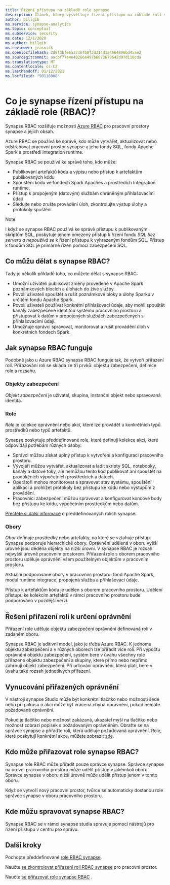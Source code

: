 ```yaml
---
title: Řízení přístupu na základě role synapse
description: Článek, který vysvětluje řízení přístupu na základě rolí ve službě Azure synapse Analytics
author: billgib
ms.service: synapse-analytics
ms.topic: conceptual
ms.subservice: security
ms.date: 12/1/2020
ms.author: billgib
ms.reviewer: jrasnick
ms.openlocfilehash: 2d9f3bfe6a273bfb0f3d314d1a4664806bd45ae2
ms.sourcegitcommit: aacbf77e4e40266e497b6073679642d97d110cda
ms.translationtype: MT
ms.contentlocale: cs-CZ
ms.lasthandoff: 01/12/2021
ms.locfileid: "98118808"
---
```

# <a name="what-is-synapse-role-based-access-control-rbac"></a>Co je synapse řízení přístupu na základě role (RBAC)?

Synapse RBAC rozšiřuje možnosti [Azure RBAC](../../role-based-access-control/overview.md) pro pracovní prostory synapse a jejich obsah. 

Azure RBAC se používá ke správě, kdo může vytvářet, aktualizovat nebo odstraňovat pracovní prostor synapse a jeho fondy SQL, fondy Apache Spark a prostředí Integration runtime.

Synapse RBAC se používá ke správě toho, kdo může:
- Publikování artefaktů kódu a výpisu nebo přístup k artefaktům publikovaných kódu 
- Spouštění kódu ve fondech Spark Apaches a prostředích Integration runtime,
- Přístup k propojeným (datovým) službám chráněným přihlašovacími údaji 
- Sledujte nebo zrušte provádění úloh, zkontrolujte výstup úlohy a protokoly spuštění.  

>[!Note]
>I když se synapse RBAC používá ke správě přístupu k publikovaným skriptům SQL, poskytuje jenom omezený přístup k řízení fondu _SQL bez serveru a nepoužívá se_ k řízení přístupu k vyhrazeným fondům SQL.  Přístup k fondům SQL je primárně řízen pomocí zabezpečení SQL.

## <a name="what-can-i-do-with-synapse-rbac"></a>Co můžu dělat s synapse RBAC?

Tady je několik příkladů toho, co můžete dělat s synapse RBAC:
  - Umožní uživateli publikovat změny provedené v Apache Spark poznámkových blocích a úlohách do živé služby.
  - Povolí uživateli spouštět a rušit poznámkové bloky a úlohy Sparku v určitém fondu Apache Spark.
  - Povolí uživateli používat konkrétní přihlašovací údaje, aby mohli spouštět kanály zabezpečené identitou systému pracovního prostoru a přistupovat k datům v propojených službách zabezpečených s přihlašovacími údaji. 
  - Umožňuje správci spravovat, monitorovat a rušit provádění úloh v konkrétních fondech Spark.    

## <a name="how-synapse-rbac-works"></a>Jak synapse RBAC funguje
Podobně jako u Azure RBAC synapse RBAC funguje tak, že vytvoří přiřazení rolí. Přiřazování rolí se skládá ze tří prvků: objektu zabezpečení, definice role a rozsahu.  

### <a name="security-principals"></a>Objekty zabezpečení

_Objekt zabezpečení_ je uživatel, skupina, instanční objekt nebo spravovaná identita.

### <a name="roles"></a>Role
 
_Role_ je kolekce oprávnění nebo akcí, které lze provádět u konkrétních typů prostředků nebo typů artefaktů.

Synapse poskytuje předdefinované role, které definují kolekce akcí, které odpovídají potřebám různých osoby:
- Správci můžou získat úplný přístup k vytvoření a konfiguraci pracovního prostoru. 
- Vývojáři můžou vytvářet, aktualizovat a ladit skripty SQL, notebooky, kanály a datové toky, ale nemůžou tento kód publikovat ani spouštět na produkčních výpočetních prostředcích a datech.
- Operátoři mohou monitorovat a spravovat stav systému, spouštění aplikací a prohlížet protokoly bez přístupu ke kódu nebo výstupům z provádění.
- Pracovníci zabezpečení můžou spravovat a konfigurovat koncové body bez přístupu ke kódu, výpočetním prostředkům nebo datům.

[Přečtěte si další informace](./synapse-workspace-synapse-rbac-roles.md) o předdefinovaných rolích synapse. 

### <a name="scopes"></a>Obory

_Obor_ definuje prostředky nebo artefakty, na které se vztahuje přístup.  Synapse podporuje hierarchické obory.  Oprávnění udělená v oboru vyšší úrovně jsou děděna objekty na nižší úrovni.  V synapse RBAC je rozsah nejvyšší úrovně pracovním prostorem.  Přiřazení role s oborem pracovního prostoru uděluje oprávnění všem použitelným objektům v pracovním prostoru.  

Aktuální podporované obory v pracovním prostoru: fond Apache Spark, modul runtime integrace, propojená služba a přihlašovací údaje. 

Přístup k artefaktům kódu je udělen s oborem pracovního prostoru.  Udělení přístupu ke kolekcím artefaktů v rámci pracovního prostoru bude podporováno v pozdější verzi.

## <a name="resolving-role-assignments-to-determine-permissions"></a>Řešení přiřazení rolí k určení oprávnění

Přiřazení role uděluje objektu zabezpečení oprávnění definovaná rolí v zadaném oboru.

Synapse RBAC je aditivní model, jako je třeba Azure RBAC. K jednomu objektu zabezpečení a v různých oborech lze přiřadit více rolí. Při výpočtu oprávnění objektu zabezpečení, systém bere v úvahu všechny role přiřazené objektu zabezpečení a skupiny, které přímo nebo nepřímo zahrnují objekt zabezpečení.  Při určování oprávnění, která platí, bere v úvahu také rozsah jednotlivých přiřazení.  

## <a name="enforcing-assigned-permissions"></a>Vynucování přiřazených oprávnění

V nástroji synapse Studio může být konkrétní tlačítko nebo možnosti šedé nebo při pokusu o akci může být vrácena chyba oprávnění, pokud nemáte požadovaná oprávnění. 

Pokud je tlačítko nebo možnost zakázaná, ukazatel myši na tlačítko nebo možnost zobrazí popisek s požadovaným oprávněním.  Obraťte se na správce synapse a přiřaďte roli, která uděluje požadovaná oprávnění. Role, které poskytují konkrétní akce, můžete zobrazit [zde](./synapse-workspace-synapse-rbac-roles.md).

## <a name="who-can-assign-synapse-rbac-roles"></a>Kdo může přiřazovat role synapse RBAC?

Synapse role RBAC může přiřadit pouze správce synapse.  Správce synapse na úrovni pracovního prostoru může udělit přístup v jakémkoli oboru.  Správce synapse v oboru nižší úrovně může udělit přístup jenom v tomto oboru. 

Když se vytvoří nový pracovní prostor, tvůrce se automaticky dostanou role správce synapse v oboru pracovního prostoru.   

## <a name="where-do-i-manage-synapse-rbac"></a>Kde můžu spravovat synapse RBAC?

Synapse RBAC se v rámci synapse studia spravuje pomocí nástrojů pro řízení přístupu v centru pro správu. 

## <a name="next-steps"></a>Další kroky

Pochopte předdefinované [role RBAC synapse](./synapse-workspace-synapse-rbac-roles.md).

Naučte [se zkontrolovat přiřazení rolí RBAC synapse](./how-to-review-synapse-rbac-role-assignments.md) pro pracovní prostor.

Naučte [se přiřazovat role synapse RBAC](./how-to-manage-synapse-rbac-role-assignments.md) .